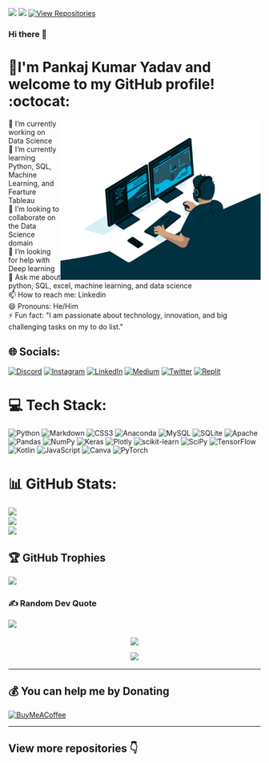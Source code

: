 [![](https://visitcount.itsvg.in/api?id=yadavkumarpankaj&icon=0&color=0)](https://visitcount.itsvg.in)
![](https://visitor-badge.glitch.me/badge?page_id=yadavkumarpankaj.yadavkumarpankaj)
[![View Repositories](https://img.shields.io/badge/View-My_Repositories-orange?logo=GitHub)](https://github.com/yadavkumarpankaj?tab=repositories)



### Hi there 👋

# 💫I'm Pankaj Kumar Yadav and welcome to my GitHub profile! :octocat:

<img align="right" alt="GIF" src="https://github.com/yadavkumarpankaj/yadavkumarpankaj/blob/main/code.gif" width="400" height="320" />
🔭 I’m currently working on Data Science<br>🌱 I’m currently learning Python, SQL, Machine Learning, and Fearture Tableau<br>👯 I’m looking to collaborate on the Data Science domain<br>🤔 I’m looking for help with Deep learning<br>💬 Ask me about python, SQL, excel, machine learning, and data science<br>📫 How to reach me: Linkedin<br>😄 Pronouns: He/Him<br>⚡ Fun fact: "I am passionate about technology, innovation, and big challenging tasks on my to do list."


## 🌐 Socials:
[![Discord](https://img.shields.io/badge/Discord-%237289DA.svg?logo=discord&logoColor=white)](htttps://discord.gg/pankajkumaryadav#4310) [![Instagram](https://img.shields.io/badge/Instagram-%23E4405F.svg?logo=Instagram&logoColor=white)](https://instagram.com/kumar_pankaj_yadav) [![LinkedIn](https://img.shields.io/badge/LinkedIn-%230077B5.svg?logo=linkedin&logoColor=white)](https://www.linkedin.com/in/pankaj-kumar-yadav-02386a215/) [![Medium](https://img.shields.io/badge/Medium-12100E?logo=medium&logoColor=white)](https://medium.com/@dev.pankajkumaryadav) [![Twitter](https://img.shields.io/badge/Twitter-%231DA1F2.svg?logo=Twitter&logoColor=white)](https://twitter.com/_pankajkryadav) [![Replit](https://img.shields.io/badge/Replit-%F26207.svg?logo=Replit&logoColor=orange)](https://replit.com/@PankajKrYadav)

# 💻 Tech Stack:
![Python](https://img.shields.io/badge/python-3670A0?style=flat&logo=python&logoColor=ffdd54) ![Markdown](https://img.shields.io/badge/markdown-%23000000.svg?style=flat&logo=markdown&logoColor=white) ![CSS3](https://img.shields.io/badge/css3-%231572B6.svg?style=flat&logo=css3&logoColor=white) ![Anaconda](https://img.shields.io/badge/Anaconda-%2344A833.svg?style=flat&logo=anaconda&logoColor=white) ![MySQL](https://img.shields.io/badge/mysql-%2300f.svg?style=flat&logo=mysql&logoColor=white) ![SQLite](https://img.shields.io/badge/sqlite-%2307405e.svg?style=flat&logo=sqlite&logoColor=white) ![Apache](https://img.shields.io/badge/apache-%23D42029.svg?style=flat&logo=apache&logoColor=white) ![Pandas](https://img.shields.io/badge/pandas-%23150458.svg?style=flat&logo=pandas&logoColor=white) ![NumPy](https://img.shields.io/badge/numpy-%23013243.svg?style=flat&logo=numpy&logoColor=white) ![Keras](https://img.shields.io/badge/Keras-%23D00000.svg?style=flat&logo=Keras&logoColor=white) ![Plotly](https://img.shields.io/badge/Plotly-%233F4F75.svg?style=flat&logo=plotly&logoColor=white) ![scikit-learn](https://img.shields.io/badge/scikit--learn-%23F7931E.svg?style=flat&logo=scikit-learn&logoColor=white) ![SciPy](https://img.shields.io/badge/SciPy-%230C55A5.svg?style=flat&logo=scipy&logoColor=%white) ![TensorFlow](https://img.shields.io/badge/TensorFlow-%23FF6F00.svg?style=flat&logo=TensorFlow&logoColor=white) ![Kotlin](https://img.shields.io/badge/kotlin-%230095D5.svg?style=flat&logo=kotlin&logoColor=white) ![JavaScript](https://img.shields.io/badge/javascript-%23323330.svg?style=flat&logo=javascript&logoColor=%23F7DF1E) ![Canva](https://img.shields.io/badge/Canva-%2300C4CC.svg?style=flat&logo=Canva&logoColor=white) ![PyTorch](https://img.shields.io/badge/PyTorch-%23EE4C2C.svg?style=flat&logo=PyTorch&logoColor=white)

# 📊 GitHub Stats:
![](https://github-readme-stats.vercel.app/api?username=yadavkumarpankaj&theme=darcula&hide_border=false&include_all_commits=true&count_private=true)<br/>
![](https://github-readme-streak-stats.herokuapp.com/?user=yadavkumarpankaj&theme=darcula&hide_border=false)<br/>
![](https://github-readme-stats.vercel.app/api/top-langs/?username=yadavkumarpankaj&theme=darcula&hide_border=false&include_all_commits=true&count_private=true&layout=compact)

## 🏆 GitHub Trophies
![](https://github-profile-trophy.vercel.app/?username=yadavkumarpankaj&theme=radical&no-frame=false&no-bg=false&margin-w=4)

### ✍️ Random Dev Quote
![](https://quotes-github-readme.vercel.app/api?type=horizontal&theme=radical)

<p align="center">
<img align="center" src="https://github.com/Iamtripathisatyam/iamtripathisatyam/blob/master/Content/manufacturetocat.png" width="300"/>
</p>
<p align="center">
    <img src="https://readme-jokes.vercel.app/api"/>
</p>

---
  ## 💰 You can help me by Donating
  [![BuyMeACoffee](https://img.shields.io/badge/Buy%20Me%20a%20Coffee-ffdd00?style=for-the-badge&logo=buy-me-a-coffee&logoColor=black)](https://buymeacoffee.com/pankajkryadav)  
  
 ---

## View more repositories 👇
